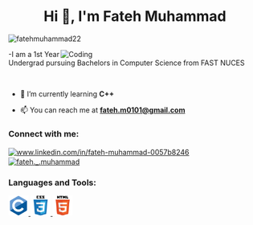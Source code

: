 <h1 align="center">Hi 👋, I'm Fateh Muhammad</h1>
<p align="left"> <img src="https://komarev.com/ghpvc/?username=fatehmuhammad22&label=Profile%20views&color=0e75b6&style=flat" alt="fatehmuhammad22" /> </p>
<img align="right" alt="Coding" width="400" src="https://t3.ftcdn.net/jpg/01/78/65/02/360_F_178650212_oePgGaIhKUhz0cIg2bLBGsFsdbWs5Xwj.jpg">
-I am a 1st Year Undergrad pursuing Bachelors in Computer Science from FAST NUCES
<p align="left"> <a href="https://twitter.com/" target="blank"><img src="https://img.shields.io/twitter/follow/?logo=twitter&style=for-the-badge" alt="" /></a> </p>

- 🌱 I’m currently learning **C++**

- 📫 You can reach me at **fateh.m0101@gmail.com**

<h3 align="left">Connect with me:</h3>
<p align="left">
<a href="https://linkedin.com/in/fateh muhammad" target="blank"><img align="center" src="https://raw.githubusercontent.com/rahuldkjain/github-profile-readme-generator/master/src/images/icons/Social/linked-in-alt.svg" alt="www.linkedin.com/in/fateh-muhammad-0057b8246" height="30" width="40" /></a>
<a href="https://instagram.com/fateh._.muhammad" target="blank"><img align="center" src="https://raw.githubusercontent.com/rahuldkjain/github-profile-readme-generator/master/src/images/icons/Social/instagram.svg" alt="fateh._.muhammad" height="30" width="40" /></a>
</p>

<h3 align="left">Languages and Tools:</h3>
<p align="left"> <a href="https://www.cprogramming.com/" target="_blank" rel="noreferrer"> <img src="https://raw.githubusercontent.com/devicons/devicon/master/icons/c/c-original.svg" alt="c" width="40" height="40"/> </a> <a href="https://www.w3schools.com/css/" target="_blank" rel="noreferrer"> <img src="https://raw.githubusercontent.com/devicons/devicon/master/icons/css3/css3-original-wordmark.svg" alt="css3" width="40" height="40"/> </a> <a href="https://www.w3.org/html/" target="_blank" rel="noreferrer"> <img src="https://raw.githubusercontent.com/devicons/devicon/master/icons/html5/html5-original-wordmark.svg" alt="html5" width="40" height="40"/> </a> </p>

<!-- p><img align="left" src="https://github-readme-stats.vercel.app/api/top-langs?username=fatehmuhammad22&show_icons=true&locale=en&layout=compact" alt="fatehmuhammad22" /></p -->

<!-- p>&nbsp;<img align="center" src="https://github-readme-stats.vercel.app/api?username=fatehmuhammad22&show_icons=true&locale=en" alt="fatehmuhammad22" /></p>

<p><img align="center" src="https://github-readme-streak-stats.herokuapp.com/?user=fatehmuhammad22&" alt="fatehmuhammad22" /></p -->

